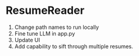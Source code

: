 # ResumeReader
1. Change path names to run locally
2. Fine tune LLM in app.py
3. Update UI
4. Add capability to sift through multiple resumes. 

